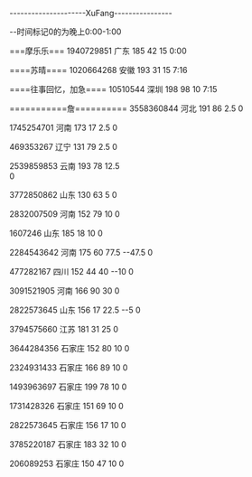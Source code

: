---------------------XuFang----------------

--时间标记0的为晚上0:00-1:00

===摩乐乐===
1940729851 广东 185 42 15
0:00

====苏晴====
1020664268 安徽 193 31 15
7:16

====往事回忆，加急====
10510544 深圳 198 98 10
7:15

===========詹==========
3558360844 河北 191 86 2.5
0

1745254701 河南 173 17 2.5
0

469353267 辽宁 131 79 2.5
0

2539859853 云南 193 78 12.5  
0

3772850862 山东 130 63 5
0

2832007509 河南 152 79 10
0

1607246 山东 185 18 10
0

2284543642 河南 175 60 77.5  --47.5
0

477282167 四川 152 44 40  --10
0

3091521905 河南 166 90 30
0

2822573645 山东 156 17 22.5  --5
0

3794575660 江苏 181 31 25
0

3644284356 石家庄 152 80 10
0

2324931433 石家庄 166 89 10
0

1493963697 石家庄 199 78 10
0

1731428326 石家庄 151 69 10
0

2822573645 石家庄 156 17 10
0

3785220187 石家庄 183 32 10
0

206089253 石家庄 150 47 10
0
